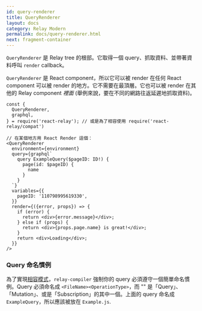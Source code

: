 ```yaml
---
id: query-renderer
title: QueryRenderer
layout: docs
category: Relay Modern
permalink: docs/query-renderer.html
next: fragment-container
---
```


`QueryRenderer` 是 Relay tree 的根部。它取得一個 query、抓取資料、並帶著資料呼叫 `render` callback。

`QueryRenderer` 是 React component，所以它可以被 render 在任何 React component 可以被 render 的地方。它不需要在最頂層。它也可以被 render 在其他的 Relay component *裡面* (舉例來說，要在不同的網路往返延遲地抓取資料)。

```
const {
  QueryRenderer,
  graphql,
} = require('react-relay'); // 或是為了相容使用 require('react-relay/compat')

// 在某個地方用 React Render 這個：
<QueryRenderer
  environment={environment}
  query={graphql`
    query ExampleQuery($pageID: ID!) {
      page(id: $pageID) {
        name
      }
    }
  `}
  variables={{
    pageID: '110798995619330',
  }}
  render={({error, props}) => {
    if (error) {
      return <div>{error.message}</div>;
    } else if (props) {
      return <div>{props.page.name} is great!</div>;
    }
    return <div>Loading</div>;
  }}
/>
```

### Query 命名慣例

為了實現[相容模式](./relay-compat.html)，`relay-compiler` 強制你的 query 必須遵守一個簡單命名慣例。Query 必須命名成 `<FileName><OperationType>`，而 "<OperationType>" 是「Query」、「Mutation」、或是「Subscription」的其中一個。上面的 query 命名成 `ExampleQuery`，所以應該被放在 `Example.js`.
